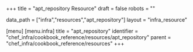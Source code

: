 +++
title = "apt_repository Resource"
draft = false
robots = ""

data_path = ["infra","resources","apt_repository"]
layout = "infra_resource"


[menu]
  [menu.infra]
    title = "apt_repository"
    identifier = "chef_infra/cookbook_reference/resources/apt_repository"
    parent = "chef_infra/cookbook_reference/resources"
+++

<!-- The contents of this page are automatically generated from the apt_repository.yaml file in the data directory. -->
<!-- To suggest a change, edit the https://github.com/chef/chef/blob/master/lib/chef/resource/apt_repository.rb file
      and submit a pull request to the https://github.com/chef/chef repository. -->
